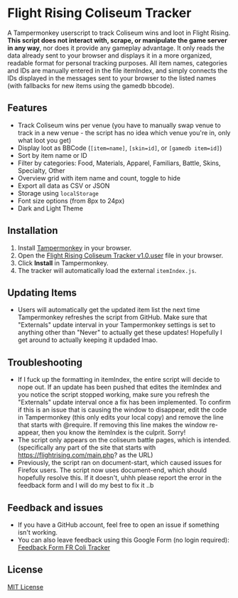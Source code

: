 # Flight Rising Coliseum Tracker

A Tampermonkey userscript to track Coliseum wins and loot in Flight Rising. **This script does not interact with, scrape, or manipulate the game server in any way**, nor does it provide any gameplay advantage. It only reads the data already sent to your browser and displays it in a more organized, readable format for personal tracking purposes. All item names, categories and IDs are manually entered in the file itemIndex, and simply connects the IDs displayed in the messages sent to your browser to the listed names (with fallbacks for new items using the gamedb bbcode).

## Features

- Track Coliseum wins per venue (you have to manually swap venue to track in a new venue - the script has no idea which venue you're in, only what loot you get)
- Display loot as BBCode (`[item=name]`, `[skin=id]`, or `[gamedb item=id]`)
- Sort by item name or ID
- Filter by categories: Food, Materials, Apparel, Familiars, Battle, Skins, Specialty, Other
- Overview grid with item name and count, toggle to hide
- Export all data as CSV or JSON
- Storage using `localStorage`
- Font size options (from 8px to 24px)
- Dark and Light Theme

## Installation

1. Install [Tampermonkey](https://www.tampermonkey.net/) in your browser.
2. Open the [Flight Rising Coliseum Tracker v1.0.user](https://github.com/gremlincache/fr-coliseum-tracker/raw/refs/heads/main/Flight%20Rising%20Coliseum%20Tracker%20v1.0.user.js) file in your browser.
3. Click **Install** in Tampermonkey.
4. The tracker will automatically load the external `itemIndex.js`.

## Updating Items

- Users will automatically get the updated item list the next time Tampermonkey refreshes the script from GitHub. Make sure that "Externals" update interval in your Tampermonkey settings is set to anything other than "Never" to actually get these updates! Hopefully I get around to actually keeping it updaded lmao.

## Troubleshooting
- If I fuck up the formatting in itemIndex, the entire script will decide to nope out. If an update has been pushed that edites the itemIndex and you notice the script stopped working, make sure you refresh the "Externals" update interval once a fix has been implemented. To confirm if this is an issue that is causing the window to disappear, edit the code in Tampermonkey (this only edits your local copy) and remove the line that starts with @require. If removing this line makes the window re-appear, then you know the itemIndex is the culprit. Sorry!
- The script only appears on the coliseum battle pages, which is intended. (specifically any part of the site that starts with https://flightrising.com/main.php? as the URL)
- Previously, the script ran on document-start, which caused issues for Firefox users. The script now uses document-end, which should hopefully resolve this. If it doesn't, uhhh please report the error in the feedback form and I will do my best to fix it ..b

## Feedback and issues

- If you have a GitHub account, feel free to open an issue if something isn't working.
- You can also leave feedback using this Google Form (no login required): [Feedback Form FR Coli Tracker](https://docs.google.com/forms/d/e/1FAIpQLScvcs1QRKmo9Q7C6kQ6nM3aZ3PV9bRNjTLSyEbLTifZdEdz8Q/viewform?usp=dialog)

## License

[MIT License](LICENSE)
